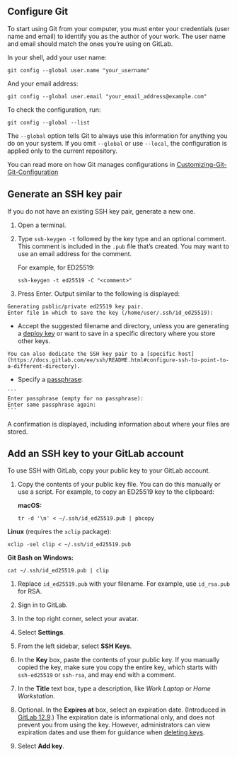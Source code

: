## Configure Git

To start using Git from your computer, you must enter your credentials (user name and email) to identify you as the author of your work. The user name and email should match the ones you’re using on GitLab.

In your shell, add your user name:

```
git config --global user.name "your_username"
```

And your email address:

```
git config --global user.email "your_email_address@example.com"
```

To check the configuration, run:

```
git config --global --list
```

The `--global` option tells Git to always use this information for anything you do on your system. If you omit `--global` or use `--local`, the configuration is applied only to the current repository.

You can read more on how Git manages configurations in [Customizing-Git-Git-Configuration](https://git-scm.com/book/en/v2/Customizing-Git-Git-Configuration)

## Generate an SSH key pair

If you do not have an existing SSH key pair, generate a new one.

1.  Open a terminal.
2.  Type `ssh-keygen -t` followed by the key type and an optional comment. This comment is included in the `.pub` file that’s created. You may want to use an email address for the comment.
    
    For example, for ED25519:
    
    ```
    ssh-keygen -t ed25519 -C "<comment>"
    ```
    
3. Press Enter. Output similar to the following is displayed:

```
Generating public/private ed25519 key pair.
Enter file in which to save the key (/home/user/.ssh/id_ed25519):
```

   - Accept the suggested filename and directory, unless you are generating a [deploy key](https://docs.gitlab.com/ee/user/project/deploy_keys/index.html) or want to save in a specific directory where you store other keys.
    
    You can also dedicate the SSH key pair to a [specific host](https://docs.gitlab.com/ee/ssh/README.html#configure-ssh-to-point-to-a-different-directory).
    
   - Specify a [passphrase](https://www.ssh.com/ssh/passphrase/):
    
    ```
    Enter passphrase (empty for no passphrase):
    Enter same passphrase again:
    ```
    
A confirmation is displayed, including information about where your files are stored.

## Add an SSH key to your GitLab account

To use SSH with GitLab, copy your public key to your GitLab account.

1.  Copy the contents of your public key file. You can do this manually or use a script. For example, to copy an ED25519 key to the clipboard:
    
    **macOS:**
    
    ```
    tr -d '\n' < ~/.ssh/id_ed25519.pub | pbcopy
    ```

   **Linux** (requires the `xclip` package):

```
xclip -sel clip < ~/.ssh/id_ed25519.pub
```

   **Git Bash on Windows:**

```
cat ~/.ssh/id_ed25519.pub | clip
```

1.  Replace `id_ed25519.pub` with your filename. For example, use `id_rsa.pub` for RSA.
    
2.  Sign in to GitLab.
3.  In the top right corner, select your avatar.
4.  Select **Settings**.
5.  From the left sidebar, select **SSH Keys**.
6.  In the **Key** box, paste the contents of your public key. If you manually copied the key, make sure you copy the entire key, which starts with `ssh-ed25519` or `ssh-rsa`, and may end with a comment.
7.  In the **Title** text box, type a description, like _Work Laptop_ or _Home Workstation_.
8.  Optional. In the **Expires at** box, select an expiration date. (Introduced in [GitLab 12.9](https://gitlab.com/gitlab-org/gitlab/-/issues/36243).) The expiration date is informational only, and does not prevent you from using the key. However, administrators can view expiration dates and use them for guidance when [deleting keys](https://docs.gitlab.com/ee/user/admin_area/credentials_inventory.html#delete-a-users-ssh-key).
9.  Select **Add key**.
